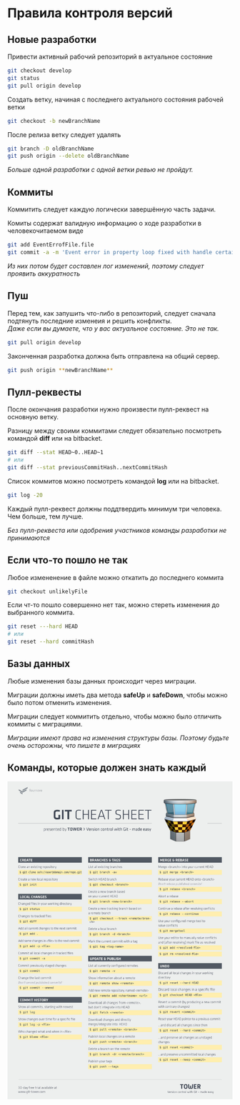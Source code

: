 # Правила контроля версий

## Новые разработки

Привести активный рабочий репозиторий в актуальное состояние

```bash
git checkout develop
git status   
git pull origin develop
```   

Создать ветку, начиная с последнего актуального состояния рабочей ветки
```bash
git checkout -b newBranchName
```

После релиза ветку следует удалять
```bash
git branch -D oldBranchName
git push origin --delete oldBranchName
```

*Больше одной разработки с одной ветки ревью не пройдут.*

## Коммиты

Коммитить следует каждую логически завершённую часть задачи.

Комиты содержат валидную информацию о ходе разработки в человекочитаемом виде
```bash
git add EventErrofFile.file
git commit -a -m 'Event error in property loop fixed with handle certain error'
```

*Из них потом будет составлен лог изменений, поэтому следует проявить аккуратность*

## Пуш

Перед тем, как запушить что-либо в репозиторий, следует сначала подтянуть последние изменеия и решить конфликты.   
*Даже если вы думаете, что у вас актуальное состояние. Это не так.*
```bash
git pull origin develop
```

Законченная разработка должна быть отправлена на общий сервер.
```bash
git push origin **newBranchName**
```

## Пулл-реквесты

После окончания разработки нужно произвести пулл-реквест на основную ветку.

Разницу между своими коммитами следует обязательно посмотреть командой **diff** или на bitbacket.
```bash
git diff --stat HEAD~0..HEAD~1
# или
git diff --stat previousCommitHash..nextCommitHash
```

Список коммитов можно посмотреть командой **log** или на bitbacket.
```bash
git log -20
```

Каждый пулл-реквест должны поддтвердить минимум три человека. Чем больше, тем лучше.

*Без пулл-реквеста или одобрения участников команды разработки не принимаются*

## Если что-то пошло не так

Любое измененение в файле можно откатить до последнего коммита
```bash
git checkout unlikelyFile
```

Если чт-то пошло совершенно нет так, можно стереть изменения до выбранного коммита.
```bash
git reset ---hard HEAD
# или 
git reset --hard commitHash
```
## Базы данных

Любые изменения базы данных происходит через миграции.

Миграции должны иметь два метода **safeUp** и **safeDown**, чтобы можно было потом отменить изменения.

Миграции следует коммитить отдельно, чтобы можно было отличить коммиты с миграциями.

*Миграции имеют права на изменения структуры базы. Поэтому будьте очень осторожны, что пишете в миграциях*

## Команды, которые должен знать каждый

![git cheat shit](git_cheat_shit.jpg "git cheat shit")

